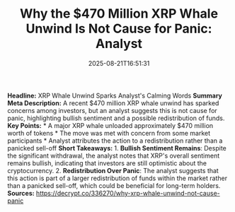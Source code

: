 ﻿---
title: "Why the $470 Million XRP Whale Unwind Is Not Cause for Panic: Analyst"
date: "2025-08-21T16:51:31"
category: "Markets"
summary: ""
slug: "why the 470 million xrp whale unwind is not cause for panic "
source_urls:
  - "https://decrypt.co/336270/why-xrp-whale-unwind-not-cause-panic"
seo:
  title: "Why the $470 Million XRP Whale Unwind Is Not Cause for Panic: Analyst | Hash n Hedge"
  description: ""
  keywords: ["news", "markets", "brief"]
---
**Headline:** XRP Whale Unwind Sparks Analyst's Calming Words  **Summary Meta Description:** A recent $470 million XRP whale unwind has sparked concerns among investors, but an analyst suggests this is not cause for panic, highlighting bullish sentiment and a possible redistribution of funds.  **Key Points:**  * A major XRP whale unloaded approximately $470 million worth of tokens * The move was met with concern from some market participants * Analyst attributes the action to a redistribution rather than a panicked sell-off  **Short Takeaways:**  1. **Bullish Sentiment Remains**: Despite the significant withdrawal, the analyst notes that XRP's overall sentiment remains bullish, indicating that investors are still optimistic about the cryptocurrency. 2. **Redistribution Over Panic**: The analyst suggests that this action is part of a larger redistribution of funds within the market rather than a panicked sell-off, which could be beneficial for long-term holders.  **Sources:** https://decrypt.co/336270/why-xrp-whale-unwind-not-cause-panic 
